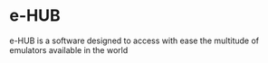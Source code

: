 # e-HUB

e-HUB is a software designed to access with ease the multitude of emulators available in the world
